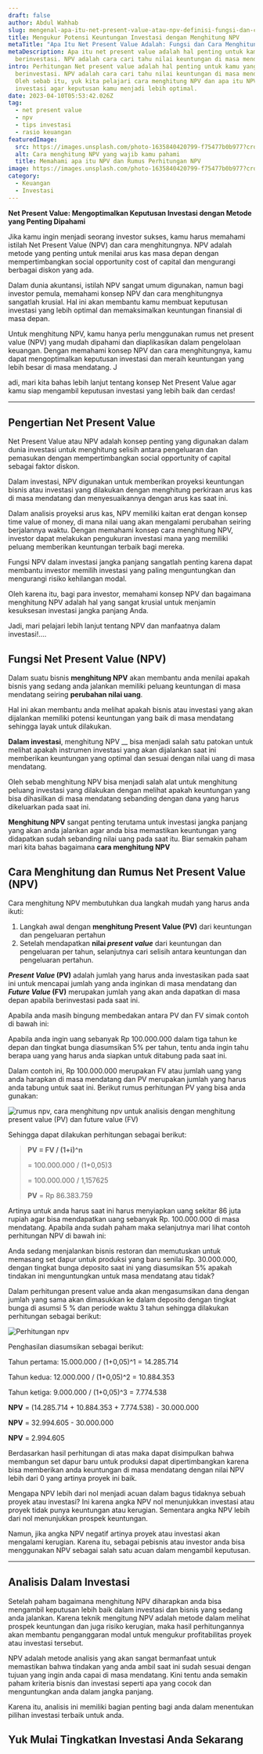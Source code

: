 ```yaml
---
draft: false
author: Abdul Wahhab
slug: mengenal-apa-itu-net-present-value-atau-npv-definisi-fungsi-dan-cara-menghitung-npv
title: Mengukur Potensi Keuntungan Investasi dengan Menghitung NPV
metaTitle: "Apa Itu Net Present Value Adalah: Fungsi dan Cara Menghitungnya"
metaDescription: Apa itu net present value adalah hal penting untuk kamu yang
  berinvestasi. NPV adalah cara cari tahu nilai keuntungan di masa mendatang.
intro: Perhitungan Net present value adalah hal penting untuk kamu yang
  berinvestasi. NPV adalah cara cari tahu nilai keuntungan di masa mendatang.
  Oleh sebab itu, yuk kita pelajari cara menghitung NPV dan apa itu NPV dalam
  investasi agar keputusan kamu menjadi lebih optimal.
date: 2023-04-10T05:53:42.026Z
tag:
  - net present value
  - npv
  - tips investasi
  - rasio keuangan
featuredImage:
  src: https://images.unsplash.com/photo-1635840420799-f75477b0b977?crop=entropy&cs=tinysrgb&fit=max&fm=jpg&ixid=MnwxMTc3M3wwfDF8c2VhcmNofDEwfHxpbmZsYXRpb258ZW58MHx8fHwxNjQxMTg0MzE3&ixlib=rb-1.2.1&q=80&w=1080
  alt: Cara menghitung NPV yang wajib kamu pahami
  title: Memahami apa itu NPV dan Rumus Perhitungan NPV
image: https://images.unsplash.com/photo-1635840420799-f75477b0b977?crop=entropy&cs=tinysrgb&fit=max&fm=jpg&ixid=MnwxMTc3M3wwfDF8c2VhcmNofDEwfHxpbmZsYXRpb258ZW58MHx8fHwxNjQxMTg0MzE3&ixlib=rb-1.2.1&q=80&w=1080
category:
  - Keuangan
  - Investasi
---
```

**Net Present Value: Mengoptimalkan Keputusan Investasi dengan Metode yang Penting Dipahami**

Jika kamu ingin menjadi seorang investor sukses, kamu harus memahami istilah Net Present Value (NPV) dan cara menghitungnya. NPV adalah metode yang penting untuk menilai arus kas masa depan dengan mempertimbangkan social opportunity cost of capital dan mengurangi berbagai diskon yang ada.

Dalam dunia akuntansi, istilah NPV sangat umum digunakan, namun bagi investor pemula, memahami konsep NPV dan cara menghitungnya sangatlah krusial. Hal ini akan membantu kamu membuat keputusan investasi yang lebih optimal dan memaksimalkan keuntungan finansial di masa depan.

Untuk menghitung NPV, kamu hanya perlu menggunakan rumus net present value (NPV) yang mudah dipahami dan diaplikasikan dalam pengelolaan keuangan. Dengan memahami konsep NPV dan cara menghitungnya, kamu dapat mengoptimalkan keputusan investasi dan meraih keuntungan yang lebih besar di masa mendatang. J

adi, mari kita bahas lebih lanjut tentang konsep Net Present Value agar kamu siap mengambil keputusan investasi yang lebih baik dan cerdas!

<!--EndFragment-->

- - -

## Pengertian Net Present Value

Net Present Value atau NPV  adalah konsep penting yang digunakan dalam dunia investasi untuk menghitung selisih antara pengeluaran dan pemasukan dengan mempertimbangkan social opportunity of capital sebagai faktor diskon. 

Dalam investasi, NPV digunakan untuk memberikan proyeksi keuntungan bisnis atau investasi yang dilakukan dengan menghitung perkiraan arus kas di masa mendatang dan menyesuaikannya dengan arus kas saat ini.

Dalam analisis proyeksi arus kas, NPV memiliki kaitan erat dengan konsep time value of money, di mana nilai uang akan mengalami perubahan seiring berjalannya waktu. Dengan memahami konsep cara menghitung NPV, investor dapat melakukan pengukuran investasi mana yang memiliki peluang memberikan keuntungan terbaik bagi mereka.

Fungsi NPV dalam investasi jangka panjang sangatlah penting karena dapat membantu investor memilih investasi yang paling menguntungkan dan mengurangi risiko kehilangan modal. 

Oleh karena itu, bagi para investor, memahami konsep NPV dan bagaimana menghitung NPV adalah hal yang sangat krusial untuk menjamin kesuksesan investasi jangka panjang Anda. 

 Jadi, mari pelajari lebih lanjut tentang NPV dan manfaatnya dalam investasi!....

## Fungsi Net Present Value (NPV)

Dalam suatu bisnis **menghitung NPV** akan membantu anda menilai apakah bisnis yang sedang anda jalankan memiliki peluang keuntungan di masa mendatang seiring **perubahan nilai uang**.

Hal ini akan membantu anda melihat apakah bisnis atau investasi yang akan dijalankan memiliki potensi keuntungan yang baik di masa mendatang sehingga layak untuk dilakukan.

**Dalam investasi**, menghitung NPV __ bisa menjadi salah satu patokan untuk melihat apakah instrumen investasi yang akan dijalankan saat ini memberikan keuntungan yang optimal dan sesuai dengan nilai uang di masa mendatang.

Oleh sebab menghitung NPV bisa menjadi salah alat untuk menghitung peluang investasi yang dilakukan dengan melihat apakah keuntungan yang bisa dihasilkan di masa mendatang sebanding dengan dana yang harus dikeluarkan pada saat ini.

**Menghitung  NPV** sangat penting terutama untuk investasi jangka panjang yang akan anda jalankan agar anda bisa memastikan keuntungan yang didapatkan sudah sebanding nilai uang pada saat itu. Biar semakin paham mari kita bahas bagaimana **cara menghitung NPV**

## Cara Menghitung dan Rumus Net Present Value (NPV)

Cara menghitung NPV membutuhkan dua langkah mudah yang harus anda ikuti:

1. Langkah awal dengan **menghitung Present Value (PV)** dari keuntungan dan pengeluaran pertahun
2. Setelah mendapatkan **nilai *present value*** dari keuntungan dan pengeluaran per tahun, selanjutnya cari selisih antara keuntungan dan pengeluaran pertahun.

***Present Value* (PV)** adalah jumlah yang harus anda investasikan pada saat ini untuk mencapai jumlah yang anda inginkan di masa mendatang dan  ***Future Value* (FV)** merupakan jumlah yang akan anda dapatkan di masa depan apabila berinvestasi pada saat ini.

Apabila anda masih bingung membedakan antara PV dan FV simak contoh di bawah ini:

Apabila anda ingin uang sebanyak Rp 100.000.000 dalam tiga tahun ke depan dan tingkat bunga diasumsikan  5% per tahun, tentu anda ingin tahu berapa uang yang harus anda siapkan untuk ditabung pada saat ini.

Dalam contoh ini, Rp 100.000.000 merupakan FV atau jumlah uang yang anda harapkan di masa mendatang dan PV merupakan jumlah yang harus anda tabung untuk saat ini. Berikut rumus perhitungan PV yang bisa anda gunakan:

![rumus npv, cara menghitung npv untuk analisis dengan menghitung present value (PV) dan future value (FV)](https://accountgram-production.sfo2.cdn.digitaloceanspaces.com/landx_ghost/2021/09/rumus-menghitung-net-present-value-yang-sangat-penting-dalam-proses-investasi-anda.png "Rumus Menghitung NPV")

Sehingga dapat dilakukan perhitungan sebagai berikut:

> **PV = FV / (1+i)^n**
>
> \= 100.000.000 / (1+0,05)3
>
> \= 100.000.000 / 1,157625
>
> **PV** = Rp 86.383.759

Artinya untuk anda harus saat ini harus menyiapkan uang sekitar 86 juta rupiah agar bisa mendapatkan uang sebanyak Rp. 100.000.000 di masa mendatang. Apabila anda sudah paham maka selanjutnya mari lihat contoh perhitungan NPV di bawah ini:

Anda sedang menjalankan bisnis restoran dan memutuskan untuk memasang set dapur untuk produksi yang baru senilai Rp. 30.000.000, dengan tingkat bunga deposito saat ini yang diasumsikan 5% apakah tindakan ini menguntungkan untuk masa mendatang atau tidak?

Dalam perhitungan present value anda akan mengasumsikan dana dengan jumlah yang sama akan dimasukkan ke dalam deposito dengan tingkat bunga di asumsi 5 % dan periode waktu 3 tahun sehingga dilakukan perhitungan sebagai berikut:

![Perhitungan npv](https://accountgram-production.sfo2.cdn.digitaloceanspaces.com/landx_ghost/2021/09/Screenshot-2021-09-13-at-16-34-54-Mengenal-Apa-Itu-Net-Present-Value-atau-NPV-Definisi--Fungsi--dan-Cara-Menghitung-NPV---L-...-.png "rumus perhitungan npv")

Penghasilan diasumsikan sebagai berikut:

Tahun pertama: 15.000.000 / (1+0,05)^1 = 14.285.714

Tahun kedua: 12.000.000 / (1+0,05)^2 = 10.884.353

Tahun ketiga: 9.000.000 / (1+0,05)^3 = 7.774.538

**NPV** = (14.285.714 + 10.884.353 + 7.774.538) - 30.000.000

**NPV** = 32.994.605 - 30.000.000

**NPV** = 2.994.605

Berdasarkan hasil perhitungan di atas maka dapat disimpulkan bahwa membangun set dapur baru untuk produksi dapat dipertimbangkan karena bisa memberikan anda keuntungan di masa mendatang dengan nilai NPV lebih dari 0 yang artinya proyek ini baik.

Mengapa NPV lebih dari nol menjadi acuan dalam bagus tidaknya sebuah proyek atau investasi? Ini karena angka NPV nol menunjukkan investasi atau proyek tidak punya keuntungan atau kerugian. Sementara angka NPV lebih dari nol menunjukkan prospek keuntungan. 

Namun, jika angka NPV negatif artinya proyek atau investasi akan mengalami kerugian. Karena itu, sebagai pebisnis atau investor anda bisa menggunakan NPV sebagai salah satu acuan dalam mengambil keputusan.

- - -

## A﻿nalisis Dalam Investasi

Setelah paham bagaimana menghitung NPV diharapkan anda bisa mengambil keputusan lebih baik dalam investasi dan bisnis yang sedang anda jalankan. Karena teknik mengitung NPV adalah metode dalam melihat prospek keuntungan dan juga risiko kerugian, maka hasil perhitungannya akan membantu penganggaran modal untuk mengukur profitabilitas proyek atau investasi tersebut.

NPV adalah metode analisis yang akan sangat bermanfaat untuk memastikan bahwa tindakan yang anda ambil saat ini sudah sesuai dengan tujuan yang ingin anda capai di masa mendatang. Kini tentu anda semakin paham kriteria bisnis dan investasi seperti apa yang cocok dan menguntungkan anda dalam jangka panjang.

K﻿arena itu, analisis ini memiliki bagian penting bagi anda dalam menentukan pilihan investasi terbaik untuk anda. 

## Y﻿uk Mulai Tingkatkan Investasi Anda Sekarang
